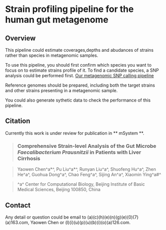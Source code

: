 # Strain profiling pipeline for the human gut metagenome

## Overview

This pipeline could estimate coverages,depths and abudances of strains rather than species in metagenomic samples.

To use this pipeline, you should first confirm which species you want to focus on to estimate strains profile of it. To find a candidate species, a SNP analysis could be performed first. [Our metagenomic SNP calling pipeline](https://github.com/labomics/metagenomic_SNP_calling)

Reference genomes should be prepared, including both the target strains and other strains presenting in a metagenomic sample.

You could also generate sythetic data to check the performance of this pipeline.

## Citation

Currently this work is under review for publication in ** mSystem **.

> ### Comprehensive Strain-level Analysis of the Gut Microbe *Faecalibacterium Prausnitzii* in Patients with Liver Cirrhosis

> Yaowen Chen^a\*^, Pu Liu^a\*^, Runyan Liu^a^, Shuofeng Hu^a^, Zhen He^a^, Guohua Dong^a^, Chao Feng^a^, Sijing An^a^, Xiaomin Ying^a#^

> ^a^ Center for Computational Biology, Beijing Institute of Basic Medical Sciences, Beijing 100850, China


## Contact

Any detail or question could be email to (a)(c)(h)(e)(n)(g)(e)(0)(7)(a)163.com, Yaowen Chen or (l)(i)(u)(p)(u)(b)(i)(o)(a)126.com.
